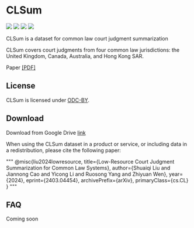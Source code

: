 # CLSum

![](https://img.shields.io/badge/version-v1.0-blue.svg)
![](https://img.shields.io/badge/language-ENG-lightgrey.svg)
[![](https://img.shields.io/badge/license-ODCBy-green.svg)](https://opendatacommons.org/licenses/by/1-0/)
[![](https://img.shields.io/badge/author-@sq-red.svg)](https://stevenlau6.github.io/)


CLSum is a dataset for common law court judgment summarization

CLSum covers court judgments from four common law jurisdictions: the United Kingdom, Canada, Australia, and Hong Kong SAR.

Paper <a href="https://arxiv.org/pdf/2403.04454.pdf">[PDF]</a>


## License
CLSum is licensed under [ODC-BY](https://opendatacommons.org/licenses/by/1-0/).

## Download

Download from Google Drive [link](https://drive.google.com/drive/folders/1qAUr1uUxTFhX6Uuceu8wR2Uhl_mQGs3T?usp=drive_link)

When using the CLSum dataset in a product or service, or including data in a redistribution, please cite the following paper:

"""
@misc{liu2024lowresource,
      title={Low-Resource Court Judgment Summarization for Common Law Systems}, 
      author={Shuaiqi Liu and Jiannong Cao and Yicong Li and Ruosong Yang and Zhiyuan Wen},
      year={2024},
      eprint={2403.04454},
      archivePrefix={arXiv},
      primaryClass={cs.CL}
}
"""


## FAQ
Coming soon





